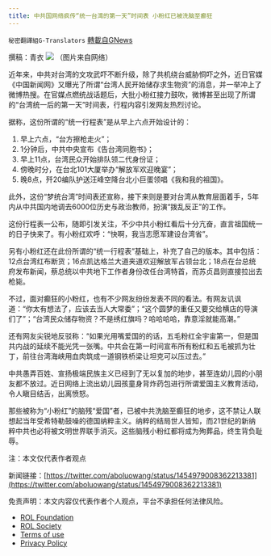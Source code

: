 ```yaml
---
title: 中共国网络疯传“统一台湾的第一天”时间表 小粉红已被洗脑至癫狂
---
```

`秘密翻譯組G-Translators` [轉載自GNews](https://gnews.org/zh-hans/1636284/)

撰稿：青衣
![](https://assets.gnews.org/wp-content/uploads/2021/11/图片6.png)
（图片来自网络）

近年来，中共对台湾的文攻武吓不断升级，除了共机绕台威胁恫吓之外，近日官媒《中国新闻网》又曝光了所谓“台湾人民开始储存求生物资”的消息，并一举冲上了微博热搜。在官媒点燃统战话题后，大批小粉红接力鼓吹，微博甚至出现了所谓的“台湾统一后的第一天”时间表，行程内容引发网友热烈讨论。

据称，这份所谓的“统一行程表”是从早上六点开始设计的：

1. 早上六点，“台方擦枪走火”；
2. 1分钟后，中共中央宣布《告台湾同胞书》；
3. 早上11点，台湾民众开始排队领二代身份证；
4. 傍晚时分，在台北101大厦举办“解放军欢迎晚宴”；
5. 晚8点，歼20编队护送汪峰空降台北小巨蛋领唱《我和我的祖国》。


此外，这份“梦统台湾”时间表还宣称，接下来则是要对台湾从教育层面着手，5年内从中共国内地调去6000位历史与政治教师，扮演“拨乱反正”的工作。

这份行程表一公布，随即引发关注，不少中共小粉红看后十分亢奋，直言祖国统一的日子快来了。有小粉红欢呼：“快啊，我当志愿军建设台湾省”。

另有小粉红还在此份所谓的“统一行程表”基础上，补充了自己的版本。其中包括：12点台湾红布断货；16点凯达格兰大道夹道欢迎解放军占领台北；18点在台总统府发布新闻，蔡总统以中共地下工作者身份改任台湾特首，而苏贞昌则直接拉出去枪毙。

不过，面对癫狂的小粉红，也有不少网友纷纷发表不同的看法。有网友讥讽道：“你太有想法了，应该去当人大常委”；“这个圆梦的重任又要交给横店的导演们了”；“台湾民众储存物资？不是绣红旗吗？哈哈哈哈，靠意淫就能高潮。”

还有网友尖锐地反驳称：“如果光用嘴爱国的的话，五毛粉红全宇宙第一，但是国共内战的延续不能光凭一张嘴。中共会在第一时间宣布所有粉红和五毛被抓为壮丁，前往台湾海峡用血肉筑成一道钢铁桥梁让坦克可以压过去。”

中共愚弄百姓、宣扬极端民族主义已经到了无以复加的地步，甚至连幼儿园的小朋友都不放过。近日网络上流出幼儿园孩童身背炸药包进行所谓爱国主义教育活动，令人瞋目结舌，出离愤怒。

那些被称为“小粉红”的脑残“爱国”者，已被中共洗脑至癫狂的地步，这不禁让人联想起当年受希特勒鼓噪的德国纳粹主义。纳粹的结局世人皆知，而21世纪的新纳粹中共也必将被文明世界联手消灭。这些脑残小粉红都将成为殉葬品，终生背负耻辱。

注：本文仅代表作者观点

新闻链接：[https://twitter.com/aboluowang/status/1454979008362213381](https://twitter.com/aboluowang/status/1454979008362213381)

 

免责声明：本文内容仅代表作者个人观点，平台不承担任何法律风险。

- [ROL Foundation](https://rolfoundation.org/)
- [ROL Society](https://rolsociety.org/)
- [Terms of use](https://gnews.org/terms-of-use-3/)
- [Privacy Policy](https://gnews.org/privacy-policy/)
